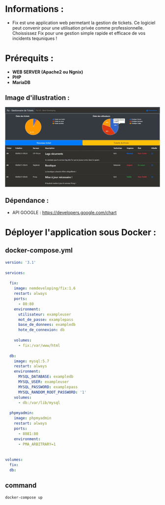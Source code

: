 # Informations : 
- Fix est une application web permetant la gestion de tickets. Ce logiciel peut convenir pour une utilisation privée comme professionnelle. Choississez Fix pour une gestion simple rapide et efficace de vos incidents tequniques !   

# Prérequits : 
- **WEB SERVER (Apache2 ou Ngnix)**
- **PHP**
- **MariaDB**

## Image d'illustration :
![Image d'illustration](https://github.com/Nem-developing/Fix/blob/master/photos/Fix-illustration.JPG?raw=true)

## Dépendance : 
- API GOOGLE : https://developers.google.com/chart


# Déployer l'application sous Docker : 
## docker-compose.yml
```YAML
version: '3.1'

services:

  fix:
    image: nemdeveloping/fix:1.6
    restart: always
    ports:
      - 80:80
    environment:
      utilisateur: exampleuser
      mot_de_passe: examplepass
      base_de_donnees: exampledb
      hote_de_connexion: db

    volumes:
      - fix:/var/www/html

  db:
    image: mysql:5.7
    restart: always
    environment:
      MYSQL_DATABASE: exampledb
      MYSQL_USER: exampleuser
      MYSQL_PASSWORD: examplepass
      MYSQL_RANDOM_ROOT_PASSWORD: '1'
    volumes:
      - db:/var/lib/mysql

  phpmyadmin:
    image: phpmyadmin
    restart: always
    ports:
      - 8081:80
    environment:
      - PMA_ARBITRARY=1


volumes:
  fix:
  db:
```
## command
```bash
docker-compose up
```
